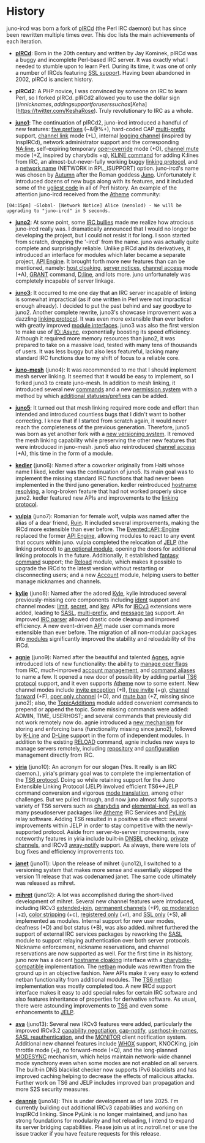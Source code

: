 # History

juno-ircd was born a fork of [pIRCd](http://pircd.sourceforge.net) (the Perl IRC
daemon) but has since been rewritten multiple times over. This doc lists the main
achievements of each iteration.

* [__pIRCd__](http://pircd.sourceforge.net):
Born in the 20th century and written by Jay Kominek, pIRCd was a buggy and incomplete
Perl-based IRC server. It was exactly what I needed to stumble upon to learn Perl.
During its time, it was one of only a number of IRCds featuring
[SSL support](https://github.com/jkominek/pircd/blob/master/README.SSL).
Having been abandoned in 2002, pIRCd is ancient history.

* __pIRCd2__:
A PHP novice, I was convinced by someone on IRC to learn Perl, so I forked pIRCd.
pIRCd2 allowed you to use the dollar sign ($) in nicknames, adding support for users such as
[Ke$ha](https://twitter.com/KeshaRose). Truly revolutionary to IRC as a whole.

* [__juno1__](https://github.com/cooper/juno1):
The continuation of pIRCd2, juno-ircd introduced a handful of new features:
[five prefixes](https://github.com/cooper/juno1/blob/ea8737edc1a221c3fd263560326a8768a4de9a62/Channel.pm#L765)
(~&@%+),
hard-coded CAP
[multi-prefix](https://github.com/cooper/juno1/blob/ea8737edc1a221c3fd263560326a8768a4de9a62/Connection.pm#L272)
support,
[channel link](https://github.com/cooper/juno1/blob/ea8737edc1a221c3fd263560326a8768a4de9a62/Channel.pm#L166)
mode (+L), internal
[logging channel](https://github.com/cooper/juno1/blob/ea8737edc1a221c3fd263560326a8768a4de9a62/LocalServer.pm#L207)
(inspired by InspIRCd), network administrator support and the corresponding
[NA:line](https://github.com/cooper/juno1/blob/master/server.conf#L22),
self-expiring temporary
[oper-override](https://github.com/cooper/juno1/blob/ea8737edc1a221c3fd263560326a8768a4de9a62/Channel.pm#L738)
mode (+O),
[channel mute](https://github.com/cooper/juno1/blob/ea8737edc1a221c3fd263560326a8768a4de9a62/Channel.pm#L729)
mode (+Z, inspired by charybdis +q),
[KLINE command](https://github.com/cooper/juno1/blob/ea8737edc1a221c3fd263560326a8768a4de9a62/User.pm#L558)
for adding K:lines from IRC,
an almost-but-never-fully working buggy
[linking protocol](https://github.com/cooper/juno1/blob/ea8737edc1a221c3fd263560326a8768a4de9a62/Server.pm#L24),
and a
[network name](https://github.com/cooper/juno1/blob/ea8737edc1a221c3fd263560326a8768a4de9a62/server.conf#L14)
(NETWORK in RPL_ISUPPORT) option. juno-ircd's name was chosen by
[Autumn](https://github.com/lacp) after the Roman goddess
[Juno](http://en.wikipedia.org/wiki/Juno_(mythology)).
Unfortunately it introduced dozens of new bugs along with its features, and it
included some of the
[ugliest code](https://github.com/cooper/juno1/blob/ea8737edc1a221c3fd263560326a8768a4de9a62/Channel.pm#L759)
in all of Perl history. An example of the
attention juno-ircd received from the
[Atheme](http://atheme.org) community:

```
[04:15pm] -Global- [Network Notice] Alice (nenolod) - We will be upgrading to "juno-ircd" in 5 seconds.
```

* [__juno2__](https://github.com/cooper/juno2):
At some point, some [IRC bullies](https://stop-irc-bullying.org/stop/) made me
realize how atrocious juno-ircd really was. I dramatically announced that I
would no longer be developing the project, but I could not resist it for long. I
soon started from scratch, dropping the '-ircd' from the name. juno was actually
quite complete and surprisingly reliable. Unlike pIRCd and its derivatives, it
introduced an interface for modules which later became a separate project,
[API Engine](https://github.com/cooper/api-engine). It brought forth more new
features than can be mentioned, namely:
[host cloaking](https://github.com/cooper/juno2/blob/master/user.pm#L218),
[server notices](https://github.com/cooper/juno2/blob/master/utils.pm#L150),
[channel access](https://github.com/cooper/juno2/blob/master/channel.pm#L774)
mode (+A),
[GRANT](https://github.com/cooper/juno2-mods/blob/master/grant.pm) command,
[D:line](https://github.com/cooper/juno2-mods/blob/master/netban.pm),
and lots more. juno unfortunately was completely incapable of server linkage.

* [__juno3__](https://github.com/cooper/juno3):
It occurred to me one day that an IRC server incapable of linking is somewhat
impractical (as if one written in Perl were not impractical enough already). I
decided to put the past behind and say goodbye to juno2. Another complete
rewrite, juno3's showcase improvement was a dazzling
[linking protocol](technical/proto/jelp.md).
It was even more extensible than ever before
with greatly improved
[module interfaces](https://github.com/cooper/juno/tree/master/modules/Base).
juno3 was also the first version to make use of
[IO::Async](http://search.cpan.org/perldoc/IO::Async), exponentially boosting
its speed efficiency. Although it required more memory resources than juno2, it
was prepared to take on a massive load, tested with many tens of thousands of
users. It was less buggy but also less featureful, lacking many standard IRC
functions due to my shift of focus to a reliable core.

* [__juno-mesh__](https://github.com/cooper/juno-mesh) (juno4): It was
recommended to me that I should implement mesh server linking. It seemed that it would be easy to
implement, so I forked juno3 to create juno-mesh. In addition to mesh linking,
it introduced several new
[commands](https://github.com/cooper/juno-mesh/blob/master/mod/core_ucommands.pm)
and a new
[permission system](https://github.com/cooper/juno-mesh/blob/master/inc/channel.pm#L364)
with a method by which [additional statuses/prefixes](https://github.com/cooper/juno-mesh/blob/master/etc/ircd.conf.example#L73)
can be added.

* [__juno5__](https://github.com/cooper/juno/tree/juno5):
It turned out that mesh linking required more code and effort than intended and
introduced countless bugs that I didn't want to bother correcting. I knew that
if I started from scratch again, it would never reach the completeness of the
previous generation. Therefore, juno5 was born as yet another fork with a
[new versioning system](https://github.com/cooper/juno/commit/76d014a9665f586d88933abe884076b248255a5f).
It removed the mesh linking capability while preserving the other new features
that were introduced in juno-mesh. juno5 also reintroduced
[channel access](https://github.com/cooper/juno/blob/master/modules/Channel/Access.module/Access.pm)
(+A), this time in the form of a module.

* [__kedler__](https://github.com/cooper/juno/tree/juno6-kedler) (juno6):
Named after a coworker originally from Haiti whose name I liked, kedler was the
continuation of juno5. Its main goal was to implement the missing standard IRC functions
that had never been implemented in the third juno generation. kedler reintroduced
[hostname resolving](https://github.com/cooper/juno/tree/master/modules/Resolve.module),
a long-broken feature that
had not worked properly since juno2. kedler featured new APIs and improvements
to the [linking protocol](technical/proto/jelp.md).

* [__vulpia__](https://github.com/cooper/juno/tree/juno7-vulpia) (juno7):
Romanian for female wolf, vulpia was named after the alias of a dear friend,
[Ruin](https://github.com/RuinIsProbablyTaken). It included several
improvements, making the IRCd more extensible than ever before. The
[Evented::API::Engine](https://github.com/cooper/evented-api-engine)
replaced the former
[API Engine](https://github.com/cooper/api-engine), allowing modules to react to
any event that occurs within juno. vulpia completed the relocation of
[JELP](technical/proto/jelp.md) (the linking protocol) to
[an optional module](https://github.com/cooper/juno/tree/master/modules/JELP),
opening the doors for additional linking protocols
in the future. Additionally, it established
[fantasy command](modules.md#channelfantasy)
support; the
[Reload](https://github.com/cooper/juno/tree/master/modules/Reload.module)
module, which makes it possible to upgrade the IRCd to the latest version
without restarting or disconnecting users; and a new
[Account](https://github.com/cooper/juno/tree/juno7-vulpia/modules/Account.module)
module, helping users to better manage nicknames and channels.

* [__kylie__](https://github.com/cooper/juno/tree/juno8-kylie) (juno8):
Named after the adored [Kyle](http://mac-mini.org), kylie introduced
several previously-missing core components including
[ident](http://en.wikipedia.org/wiki/Ident_protocol) support and channel modes:
[limit](modules.md#channellimit),
[secret](modules.md#channelsecret),
and
[key](modules.md#channelkey).
APIs for [IRCv3](http://ircv3.org) extensions were added, leading to
[SASL](http://ircv3.org/extensions/sasl-3.1),
[multi-prefix](http://ircv3.org/extensions/multi-prefix-3.1), and
[message tag](http://ircv3.org/specification/message-tags-3.2) support. An
improved
[IRC parser](https://github.com/cooper/juno/blob/master/modules/ircd.module/message.module/message.pm)
allowed drastic code cleanup and improved efficiency. A new event-driven
[API](https://github.com/cooper/juno/blob/master/modules/Base/UserCommands.module/UserCommands.pm)
made user commands more extensible than ever before. The migration of all
non-modular packages into
[modules](https://github.com/cooper/juno/tree/master/modules/ircd.module)
significantly improved the stability and reloadability
of the IRCd.

* [__agnie__](https://github.com/cooper/juno/tree/juno9-agnie) (juno9):
Named after the beautiful and talented [Agnes](http://agnes.mac-mini.org), agnie
introduced lots of new functionality: the ability to
[manage oper flags](modules.md#grant) from IRC, much-improved
[account management](https://github.com/cooper/juno/tree/juno9-agnie/modules/Account.module),
and [command aliases](modules.md#alias)
to name a few. It opened a new door of possibility by adding partial
[TS6 protocol](ts6.md) support, and it even supports
[Atheme](http://atheme.org) now to some extent. New channel modes include
[invite exception](modules.md#channelinvite) (+I),
[free invite](modules.md#channelinvite) (+g),
[channel forward](modules.md#channelforward) (+F),
[oper only channel](modules.md#channeloperonly) (+O), and
[mute ban](modules.md#channelmute) (+Z, missing since juno2); also, the
[TopicAdditions](modules.md#channeltopicadditions)
module added convenient commands to prepend or append the topic. Some missing
commands were added: ADMIN, TIME, USERHOST; and several commands that previously
did not work remotely now do. agnie introduced a
[new mechanism](modules.md#ban)
for storing and enforcing bans (functionality missing since juno2), followed by
[K-Line](modules.md#bankline) and [D-Line](modules.md#bandline)
support in the form of independent modules. In addition to the existing
[RELOAD](modules.md#Reload) command, agnie
includes new ways to manage servers remotely, including
[repository](modules.md#git) and
[configuration](modules.md#configurationset) management directly from IRC.

* [__yiria__](https://github.com/cooper/juno/tree/juno10-yiria) (juno10):
An acronym for our slogan (Yes. It really is an IRC daemon.), yiria's primary
goal was to complete the implementation of the
[TS6 protocol](ts6.md).
Doing so while retaining support for the Juno Extensible Linking
Protocol (JELP) involved efficient TS6<->JELP command conversion and vigorous
[mode translation](https://github.com/cooper/juno/blob/eab5acca7645f3d460ba0fb84de9e58c6e39e3d5/modules/ircd.module/server.module/server.pm#L185),
among other challenges. But we
pulled through, and now juno almost fully supports a variety of TS6 servers such
as [charybdis](https://github.com/charybdis-ircd/charybdis) and [elemental-ircd](https://github.com/Elemental-IRCd/elemental-ircd), as well as
many pseudoserver packages like
[Atheme](http://atheme.org) IRC Services and
[PyLink](https://github.com/jlu5/PyLink) relay software.
Adding TS6 resulted in a positive side effect: several improvements within JELP
in order to stay competitive with the newly-supported protocol. Aside from
server-to-server improvements, new noteworthy features in yiria include built-in
[DNSBL](modules.md#dnsbl) checking,
[private channels](modules.md#channelsecret), and IRCv3
[away-notify](http://ircv3.net/specs/extensions/away-notify-3.1.html) support.
As always, there were lots of bug fixes and efficiency improvements too.

* [__janet__](https://github.com/cooper/juno/tree/juno11-janet) (juno11):
Upon the release of mihret (juno12), I switched to a versioning system that makes more
sense and essentially skipped the version 11 release that was codenamed janet. The
same code ultimately was released as mihret.

* [__mihret__](https://github.com/cooper/juno/tree/juno12-mihret) (juno12):
A lot was accomplished during the short-lived development of mihret.
Several new channel features were introduced, including
IRCv3 [extended-join](http://ircv3.net/specs/extensions/extended-join-3.1.html),
[permanent channels](modules.md#channelpermanent) (+P),
[op moderation](modules.md#channelopmoderate) (+z),
[color stripping](modules.md#channelnocolor) (+c),
[registered only](modules.md#channelregisteredonly) (+r),
and [SSL only](modules.md#channelsslonly) (+S), all implemented as modules.
Internal support for new user modes, deafness (+D) and bot status (+B), was also
added. mihret furthered the support of external IRC services packages by
reworking the [SASL](https://github.com/cooper/juno/blob/master/modules/SASL/SASL.module)
module to support relaying authentication over both
server protocols. Nickname enforcement, nickname reservations, and
channel reservations are now supported as well. For the first time in its
history, juno now has a decent [hostname cloaking](modules.md#cloak)
interface with a
[charybdis-compatible](https://github.com/cooper/juno/blob/master/modules/Cloak.module/Charybdis.module/Charybdis.pm)
implementation. The [netban](https://github.com/cooper/juno/blob/master/modules/Ban) module was
rewritten from the ground up in an objective fashion. New APIs make it very easy
to extend netban functionality from additional modules. The
[TS6 netban](https://github.com/cooper/juno/blob/master/modules/Ban/Ban.module/TS6.module/TS6.pm) implementation was mostly
completed too. A new IRCd support
interface makes it easy to add special rules for certain IRC software and also
features inheritance of properties for derivative software.
As usual, there were astounding improvements to [TS6](ts6.md)
and even some enhancements to [JELP](technical/proto/jelp.md).

* [__ava__](https://github.com/cooper/juno/tree/juno13-ava) (juno13):
Several new IRCv3 features were added, particularly the improved IRCv3.2
[capability negotiation](http://ircv3.net/specs/core/capability-negotiation-3.2.html),
[cap-notify](http://ircv3.net/specs/extensions/cap-notify-3.2.html),
[userhost-in-names](http://ircv3.net/specs/extensions/userhost-in-names-3.2.html),
[SASL reauthentication](http://ircv3.net/specs/extensions/sasl-3.2.html),
and the [MONITOR](http://ircv3.net/specs/core/monitor-3.2.html)
client notification system. Additional new channel features include
[WHOX](http://faerion.sourceforge.net/doc/irc/whox.var) support,
KNOCKing, join throttle mode (+j), no forward-mode (+Q), and the long-planned
[MODESYNC](https://github.com/cooper/juno/issues/63)
mechanism, which helps maintain network-wide channel mode synchrony even when
some modes are not enabled on all servers. The built-in DNS blacklist checker
now supports IPv6 blacklists and has improved caching helping to decrease the
effects of malicious attacks. Further work on TS6 and JELP includes improved ban
propagation and more S2S security measures.

* [__deannie__](https://github.com/cooper/juno) (juno14): This is under development
as of late 2025. I'm currently building out additional IRCv3 capabilities and working
on InspIRCd linking. Since PyLink is no longer maintained, and juno has strong
foundations for modularity and hot reloading, I intend to expand its server bridging
capabilities. Please join us at irc.notroll.net or use the issue tracker if you have
feature requests for this release.